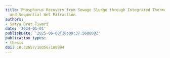 ```yaml
---
title: Phosphorus Recovery from Sewage Sludge through Integrated Thermochemical Treatment
  and Sequential Wet Extraction
authors:
- Satya Brat Tiwari
date: '2024-01-01'
publishDate: '2025-06-08T18:00:37.568808Z'
publication_types:
- thesis
doi: 10.32657/10356/180994
---
```

